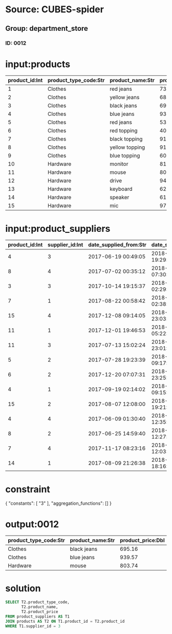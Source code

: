 # Source: CUBES-spider
## Group: department_store
### ID: 0012

# input:products

| product_id:Int | product_type_code:Str | product_name:Str | product_price:Dbl |
|---|---|---|---|
| 1 | Clothes | red jeans | 734.73 |
| 2 | Clothes | yellow jeans | 687.23 |
| 3 | Clothes | black jeans | 695.16 |
| 4 | Clothes | blue jeans | 939.57 |
| 5 | Clothes | red jeans | 534.52 |
| 6 | Clothes | red topping | 408.82 |
| 7 | Clothes | black topping | 916.53 |
| 8 | Clothes | yellow topping | 918.41 |
| 9 | Clothes | blue topping | 604.86 |
| 10 | Hardware | monitor | 813.76 |
| 11 | Hardware | mouse | 803.74 |
| 12 | Hardware | drive | 944.96 |
| 13 | Hardware | keyboard | 629.89 |
| 14 | Hardware | speaker | 612.46 |
| 15 | Hardware | mic | 971.44 |

# input:product_suppliers

| product_id:Int | supplier_id:Int | date_supplied_from:Str | date_supplied_to:Str | total_amount_purchased:Str | total_value_purchased:Dbl |
|---|---|---|---|---|---|
| 4 | 3 | 2017-06-19 00:49:05 | 2018-03-24 19:29:18 | 89366.05 | 36014.6 |
| 8 | 4 | 2017-07-02 00:35:12 | 2018-03-25 07:30:49 | 25085.57 | 36274.56 |
| 3 | 3 | 2017-10-14 19:15:37 | 2018-03-24 02:29:44 | 15752.45 | 7273.74 |
| 7 | 1 | 2017-08-22 00:58:42 | 2018-03-24 02:38:31 | 22332.08 | 8042.78 |
| 15 | 4 | 2017-12-08 09:14:05 | 2018-03-24 23:03:30 | 25318.21 | 29836.26 |
| 11 | 1 | 2017-12-01 19:46:53 | 2018-03-24 05:22:36 | 35149.74 | 67216.31 |
| 11 | 3 | 2017-07-13 15:02:24 | 2018-03-24 23:01:03 | 31862.59 | 76992.42 |
| 5 | 2 | 2017-07-28 19:23:39 | 2018-03-24 09:17:15 | 85922.86 | 82524.95 |
| 6 | 2 | 2017-12-20 07:07:31 | 2018-03-24 23:25:58 | 64444.18 | 97371.12 |
| 4 | 1 | 2017-09-19 02:14:02 | 2018-03-25 09:15:30 | 32881.38 | 29987.71 |
| 15 | 2 | 2017-08-07 12:08:00 | 2018-03-23 19:21:12 | 13712.91 | 48100.23 |
| 4 | 4 | 2017-06-09 01:30:40 | 2018-03-24 12:35:08 | 79316.31 | 98086.8 |
| 8 | 2 | 2017-06-25 14:59:40 | 2018-03-24 12:27:13 | 83873.58 | 99049.01 |
| 7 | 4 | 2017-11-17 08:23:16 | 2018-03-25 12:03:33 | 20689.78 | 61800.95 |
| 14 | 1 | 2017-08-09 21:26:38 | 2018-03-24 18:16:47 | 20447.99 | 27257.6 |

# constraint

{
  "constants": [
    "3"
  ],
  "aggregation_functions": []
}

# output:0012

| product_type_code:Str | product_name:Str | product_price:Dbl |
|---|---|---|
| Clothes | black jeans | 695.16 |
| Clothes | blue jeans | 939.57 |
| Hardware | mouse | 803.74 |

# solution

```sql
SELECT T2.product_type_code,
       T2.product_name,
       T2.product_price
FROM product_suppliers AS T1
JOIN products AS T2 ON T1.product_id = T2.product_id
WHERE T1.supplier_id = 3
```

